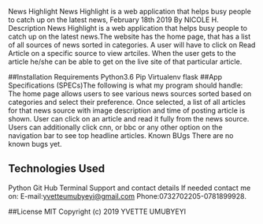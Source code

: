 News Highlight
News Highlight is a web application that helps busy people to catch up on the latest news, February 18th 2019
By NICOLE H.
Description
News Highlight is a web application that helps busy people to catch up on the latest news.The website has the home page, that has a list of all sources of news sorted in categories. A user will have to click on Read Article on a specific source to view artciles. When the user gets to the article he/she can be able to get on the live site of that particular article.

##Installation Requirements
Python3.6
Pip
Virtualenv
flask
##App Specifications
(SPECs)The following is what my program should handle:
The home page allows users to see various news sources sorted based on categories and select their preference.
Once selected, a list of all articles for that news source with image description and time of posting article is shown.
User can click on an article and read it fully from the news source.
Users can additionally click cnn, or bbc or any other option on the navigation bar to see top headline articles.
Known BUgs
There are no known bugs yet.

## Technologies Used
Python
Git Hub
Terminal
Support and contact details
If needed contact me on: E-mail:yvetteumubyeyi@gmail.com Phone:0732702205-0781899928.

##License
MIT Copyright (c) 2019 YVETTE UMUBYEYI